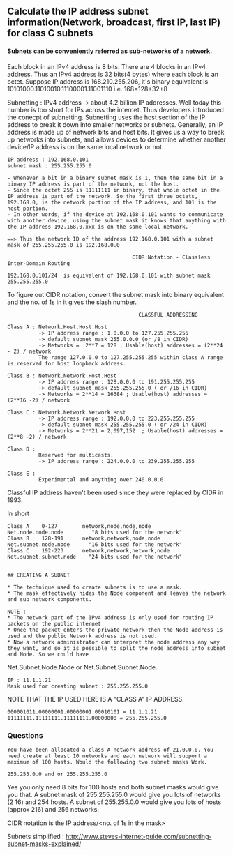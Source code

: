 ## Calculate the IP address subnet information(Network, broadcast, first IP, last IP) for class C subnets

#### Subnets can be conveniently referred as sub-networks of a network.

Each block in an IPv4 address is 8 bits. There are 4 blocks in an IPv4 address. Thus an IPv4 address is 32 bits(4 bytes) where each block is an octet.
Suppose IP address is 168.210.255.206, it's binary equivalent is 10101000.11010010.11100001.11001110
i.e. 168=128+32+8

Subnetting : IPv4 address -> about 4.2 billion IP addresses. Well today this number is too short for IPs across the internet. Thus developers introduced the conecpt of subnetting.
Subnetting uses the host section of the IP address to break it down into smaller networks or subnets.
Generally, an IP address is made up of network bits and host bits. It gives us a way to break up networks into subnets, and allows devices to determine whether another device/IP address is on the same local network or not.

```
IP address : 192.168.0.101
subnet mask : 255.255.255.0

- Whenever a bit in a binary subnet mask is 1, then the same bit in a binary IP address is part of the network, not the host.
- Since the octet 255 is 11111111 in binary, that whole octet in the IP address is part of the network. So the first three octets, 192.168.0, is the network portion of the IP address, and 101 is the host portion.
- In other words, if the device at 192.168.0.101 wants to communicate with another device, using the subnet mask it knows that anything with the IP address 192.168.0.xxx is on the same local network.

==> Thus the network ID of the address 192.168.0.101 with a subnet mask of 255.255.255.0 is 192.168.0.0
```

                                            CIDR Notation - Classless Inter-Domain Routing

```
192.168.0.101/24  is equivalent of 192.168.0.101 with subnet mask 255.255.255.0
```
To figure out CIDR notation, convert the subnet mask into binary equivalent and the no. of 1s in it gives the slash number.


                                              CLASSFUL ADDRESSING
                                          
```
Class A : Network.Host.Host.Host   
          -> IP address range : 1.0.0.0 to 127.255.255.255
          -> default subnet mask 255.0.0.0 (or /8 in CIDR)
          -> Networks =  2**7 = 128 ; Usable(host) addresses = (2**24 - 2) / network
          The range 127.0.0.0 to 127.255.255.255 within class A range is reserved for host loopback address.
```
```            
Class B : Network.Network.Host.Host  
          -> IP address range : 128.0.0.0 to 191.255.255.255
          -> default subnet mask 255.255.255.0 ( or /16 in CIDR)
          -> Networks = 2**14 = 16384 ; Usable(host) addresses =  (2**16 -2) / network 
```
```          
Class C : Network.Network.Network.Host    
          -> IP address range : 192.0.0.0 to 223.255.255.255 
          -> default subnet mask 255.255.255.0 ( or /24 in CIDR)
          -> Networks = 2**21 = 2,097,152  ; Usable(host) addresses =  (2**8 -2) / network                                     
```
```
Class D : 
          Reserved for multicasts. 
          -> IP address range : 224.0.0.0 to 239.255.255.255
```
```
Class E : 
          Experimental and anything over 240.0.0.0
```       
Classful IP address haven't been used since they were replaced by CIDR in 1993.

In short
```
Class A    0-127        network,node,node,node          Net.node.node.node         "8 bits used for the network"
Class B    128-191      network,network,node,node       Net.subnet.node.node      "16 bits used for the network"
Class C    192-223      network,network,network,node    Net.subnet.subnet.node    "24 bits used for the network"
```


```

## CREATING A SUBNET

* The technique used to create subnets is to use a mask.
* The mask effectively hides the Node component and leaves the network and sub network components.

NOTE :
* The network part of the IPv4 address is only used for routing IP packets on the public internet
* Once the packet enters the private network then the Node address is used and the public Network address is not used.
* Now a network administrator can interpret the node address any way they want, and so it is possible to split the node address into subnet and Node. So we could have
```
Net.Subnet.Node.Node or Net.Subnet.Subnet.Node.

```
IP : 11.1.1.21
Mask used for creating subnet : 255.255.255.0
```

NOTE THAT THE IP USED HERE IS A "CLASS A" IP ADDRESS.

```
000001011.00000001.00000001.00010101 = 11.1.1.21
11111111.11111111.11111111.00000000 = 255.255.255.0
```


### Questions
```
You have been allocated a class A network address of 21.0.0.0. You need create at least 10 networks and each network will support a maximum of 100 hosts. Would the following two subnet masks Work.

255.255.0.0 and or 255.255.255.0
```
Yes you only need 8 bits for 100 hosts and both subnet masks would give you that.
A subnet mask of 255.255.255.0 would give you lots of networks (2 16) and 254 hosts.
A subnet of 255.255.0.0 would give you lots of hosts (approx 216) and 256 networks.

CIDR notation is the IP address/<no. of 1s in the mask>




Subnets simplified : http://www.steves-internet-guide.com/subnetting-subnet-masks-explained/

